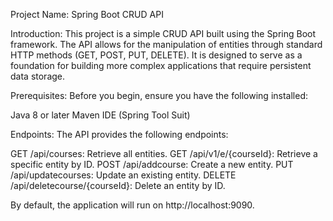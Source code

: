 Project Name: Spring Boot CRUD API

Introduction:
This project is a simple CRUD API built using the Spring Boot framework. The API allows for the manipulation of entities through standard HTTP methods (GET, POST, PUT, DELETE). 
It is designed to serve as a foundation for building more complex applications that require persistent data storage.

Prerequisites:
Before you begin, ensure you have the following installed:

Java 8 or later
Maven
IDE (Spring Tool Suit)

Endpoints:
The API provides the following endpoints:

GET /api/courses: Retrieve all entities.
GET /api/v1/e/{courseId}: Retrieve a specific entity by ID.
POST /api/addcourse: Create a new entity.
PUT /api/updatecourses: Update an existing entity.
DELETE /api/deletecourse/{courseId}: Delete an entity by ID.

By default, the application will run on http://localhost:9090.

